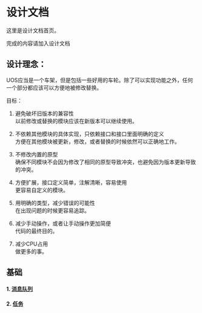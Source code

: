 # 设计文档

这里是设计文档首页。

完成的内容请加入设计文档

## 设计理念：

UOS应当是一个车架，但是包括一些好用的车轮。除了可以实现功能之外，任何一个部分都应该可以方便地被修改替换。

目标：

1. 避免破坏旧版本的兼容性  
   以前修改或替换的模块应该在新版本可以继续使用。
   

2. 不依赖其他模块的具体实现，只依赖接口和接口里面明确的定义  
   方便在其他模块被更新，修改，或者替换的时候依然可以正确地工作。
   

3. 不修改内置的原型  
   确保不同模块不会因为修改了相同的原型导致冲突，也避免因为版本更新导致的冲突。
   

4. 方便扩展，接口定义简单，注解清晰，容易使用  
   更容易自定义的模块。
   

5. 用明确的类型，减少错误的可能性  
   在出现问题的时候更容易追踪。
   

6. 减少手动操作，或者让手动操作更加简便  
   代码的最终目的。
   

7. 减少CPU占用  
   做更多的事。
   

## 基础

#### 1. [消息队列](mq/README.md)

#### 2. [任务](task/README.md)









